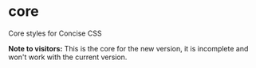 # core
Core styles for Concise CSS

**Note to visitors:** This is the core for the new version, it is incomplete and won't work with the current version.
